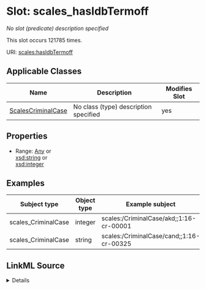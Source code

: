 

# Slot: scales_hasIdbTermoff


_No slot (predicate) description specified_






This slot occurs 121785 times.


URI: [scales:hasIdbTermoff](http://schemas.scales-okn.org/rdf/scales#hasIdbTermoff)



<!-- no inheritance hierarchy -->





## Applicable Classes

| Name | Description | Modifies Slot |
| --- | --- | --- |
| [ScalesCriminalCase](../classes/ScalesCriminalCase.md) | No class (type) description specified |  yes  |







## Properties

* Range: [Any](../classes/Any.md)&nbsp;or&nbsp;<br />[xsd:string](http://www.w3.org/2001/XMLSchema#string)&nbsp;or&nbsp;<br />[xsd:integer](http://www.w3.org/2001/XMLSchema#integer)






## Examples

| Subject type | Object type | Example subject | Example object | Occurrences |
| --- | --- | --- | --- | --- |
| scales_CriminalCase | integer | scales:/CriminalCase/akd;;1:16-cr-00001 | 1 | 113263 |
| scales_CriminalCase | string | scales:/CriminalCase/cand;;1:16-cr-00325 | 1 | 8522 |




## LinkML Source

<details>

```yaml
name: scales_hasIdbTermoff
annotations:
  count:
    tag: count
    value: 121785
description: No slot (predicate) description specified
examples:
- object:
    example_object: '1'
    example_object_type: integer
    example_predicate: scales:hasIdbTermoff
    example_subject: scales:/CriminalCase/akd;;1:16-cr-00001
    example_subject_type: scales_CriminalCase
- object:
    example_object: '1'
    example_object_type: string
    example_predicate: scales:hasIdbTermoff
    example_subject: scales:/CriminalCase/cand;;1:16-cr-00325
    example_subject_type: scales_CriminalCase
from_schema: scales-kg
rank: 1000
slot_uri: scales:hasIdbTermoff
alias: scales_hasIdbTermoff
domain_of:
- scales_CriminalCase
range: Any
any_of:
- range: string
- range: integer

```
</details>